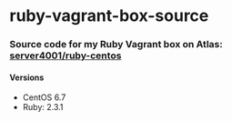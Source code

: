 # ruby-vagrant-box-source

### Source code for my Ruby Vagrant box on Atlas: [server4001/ruby-centos](https://atlas.hashicorp.com/server4001/boxes/ruby-centos)

#### Versions

* CentOS 6.7
* Ruby: 2.3.1

